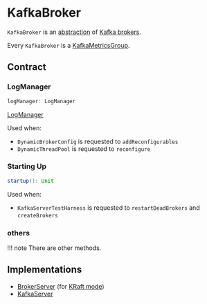 # KafkaBroker

`KafkaBroker` is an [abstraction](#contract) of [Kafka brokers](#implementations).

Every `KafkaBroker` is a [KafkaMetricsGroup](../metrics/KafkaMetricsGroup.md).

## Contract

### <span id="logManager"> LogManager

```scala
logManager: LogManager
```

[LogManager](../log/LogManager.md)

Used when:

* `DynamicBrokerConfig` is requested to `addReconfigurables`
* `DynamicThreadPool` is requested to `reconfigure`

### <span id="startup"> Starting Up

```scala
startup(): Unit
```

Used when:

* `KafkaServerTestHarness` is requested to `restartDeadBrokers` and `createBrokers`

### <span id="others"> others

!!! note
    There are other methods.

## Implementations

* [BrokerServer](../kraft/BrokerServer.md) (for [KRaft mode](../kraft/index.md))
* [KafkaServer](KafkaServer.md)
